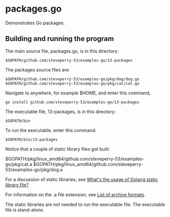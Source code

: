 # packages.go

Demonstrates Go packages.

## Building and running the program
    
The main source file, packages.go, is in this directory:

    $GOPATH/github.com/steveperry-53/examples-go/13-packages
    
The packages source files are:

    $GOPATH/github.com/steveperry-53/examples-go/pkg/dog/dog.go
    $GOPATH/github.com/steveperry-53/examples-go/pkg/cat/cat.go
    
Navigate to anywhere, for example $HOME, and enter this command;

    go install github.com/steveperry-53/examples-go/13-packages
    
The executable file, 13-packages, is in this directory:

    $GOPATH/bin
    
To run the executable, enter this command:

    $GOPATH/bin/13-packages
    
Notice that a couple of static library files got built:

  $GOPATH/pkg/linux_amd64/github.com/steveperry-53/examples-go/pkg/cat.a
  $GOPATH/pkg/linux_amd64/github.com/steveperry-53/examples-go/pkg/dog.a

For a discussion of static libraries, see
[What's the usage of Golang static library file?](http://stackoverflow.com/questions/31259023/whats-the-usage-of-golang-static-library-file)

For information on the .a file extension, see
[List of archive formats](https://en.wikipedia.org/wiki/List_of_archive_formats).

The static libraries are not needed to run the executable file. The executable file is stand-alone.
